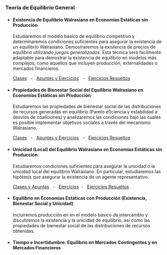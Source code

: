 ###  Teoría de Equilibrio General
- #### Existencia de Equilibrio Walrasiano en Economías Estáticas sin Producción
   Estudiaremos el modelo básico de equilibrio competitivo y determinaremos condiciones suficientes para asegurar la existencia de un equilibrio Walrasiano. Demostraremos la existencia de precios de equilibrio utilizando _juegos generalizados_. Esta técnica será facilmente adaptable para demostrar la existencia de equilibrio en modelos más complejos, como aquellos que incluyen producción, externalidades o mercados financieros. 
    
   [Clases](https://github.com/jptorres-martinez/jptorres-martinez.github.io/files/6683948/Micro.II.Economias.de.Intercambio.-.Equilibrio.pdf)  &nbsp;   -    &nbsp; [Apuntes y Ejercicios](https://github.com/jptorres-martinez/jptorres-martinez.github.io/files/6683346/Elementos.de.Economia.Matematica.Juan.Pablo.Torres-Martinez.pdf)  &nbsp;   -    &nbsp; [Ejercicios Resueltos](https://github.com/jptorres-martinez/jptorres-martinez.github.io/files/6683383/Ejercicios.Resueltos.Equilibrio.general.pdf)

 - #### Propiedades de Bienestar Social del Equilibrio Walrasiano en Economías Estáticas sin Producción

   Estudiaremos las propiedades de bienestar social de las distribuciones de recursos generadas en equilibrio (Pareto eficiencia y estabilidad a desvíos de coaliciones) y analizaremos las condiciones bajo las cuales es posible implementar objetivos sociales a través del mecanismo Walrasiano.

   [Clases](https://github.com/jptorres-martinez/jptorres-martinez.github.io/files/6683952/Micro.II.Economias.de.Intercambio.-.Bienestar.Social.pdf)  &nbsp;   -      &nbsp; [Apuntes y Ejercicios](https://github.com/jptorres-martinez/jptorres-martinez.github.io/files/6683346/Elementos.de.Economia.Matematica.Juan.Pablo.Torres-Martinez.pdf)  &nbsp;   -    &nbsp; [Ejercicios Resueltos](https://github.com/jptorres-martinez/jptorres-martinez.github.io/files/6683383/Ejercicios.Resueltos.Equilibrio.general.pdf)

 - #### Unicidad (Local) del Equilibrio Walrasiano en Economías Estáticas sin Producción

   Estudiaremos condiciones suficientes para asegurar la unicidad o la unicidad local del equilibrio Walrasiano. En particular, estudiaremos las hipótesis que asegurar la existencia de un agente representativo.

   [Clases y Apuntes](https://github.com/jptorres-martinez/jptorres-martinez.github.io/files/6683965/Unicidad.de.Equilibrio.pdf) &nbsp;   -      &nbsp;   [Ejercicios](https://github.com/jptorres-martinez/jptorres-martinez.github.io/files/6683982/Unicidad.local.pdf)&nbsp;   -    &nbsp; [Ejercicios Resueltos](https://github.com/jptorres-martinez/jptorres-martinez.github.io/files/6683383/Ejercicios.Resueltos.Equilibrio.general.pdf)

  - #### Equilibrio en Economías Estáticas con Producción (Existencia, Bienestar Social y Unicidad)
   
    Incluiremos producción en en el modelo básico de intercambio y discutiremos la existencia y la unicidad de equilibrio, asi como las propiedades de bienestar social de las distribuciones de recursos obtenidas. 
    
    
  - #### Tiempo e Incertidumbre: Equilibrio en Mercados Contingentes y en Mercados Financieros














